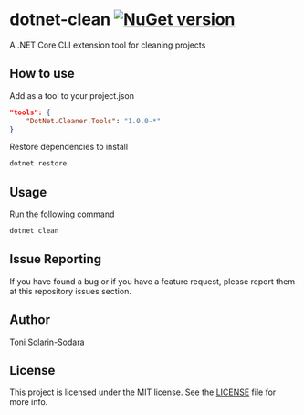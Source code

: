 # dotnet-clean [![NuGet version](https://badge.fury.io/nu/DotNet.Cleaner.Tools.svg)](https://www.nuget.org/packages/DotNet.Cleaner.Tools)

A .NET Core CLI extension tool for cleaning projects

## How to use
Add as a tool to your project.json
```json
"tools": {
    "DotNet.Cleaner.Tools": "1.0.0-*"
}
```
Restore dependencies to install
```bash
dotnet restore
```

## Usage
Run the following command
```bash
dotnet clean
```

## Issue Reporting

If you have found a bug or if you have a feature request, please report them at this repository issues section.

## Author

[Toni Solarin-Sodara](https://github.com/tsolarin)

## License

This project is licensed under the MIT license. See the [LICENSE](LICENSE) file for more info.